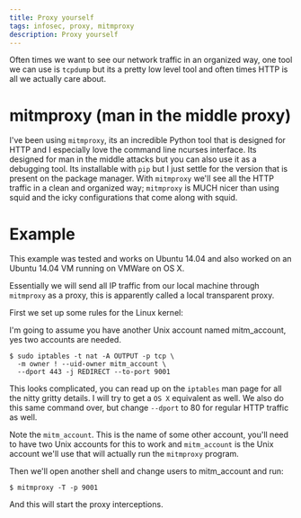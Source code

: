 ```yaml
---
title: Proxy yourself
tags: infosec, proxy, mitmproxy
description: Proxy yourself
---
```


Often times we want to see our network traffic in an organized way,
one tool we can use is `tcpdump` but its a pretty low level tool and
often times HTTP is all we actually care about. 

# mitmproxy (man in the middle proxy)

I've been using `mitmproxy`, its an incredible Python tool that is
designed for HTTP and I especially love the command line ncurses
interface. Its designed for man in the middle attacks but you can also
use it as a debugging tool. Its installable with `pip` but I just
settle for the version that is present on the package manager. With
`mitmproxy` we'll see all the HTTP traffic in a clean and organized
way; `mitmproxy` is MUCH nicer than using squid and the icky
configurations that come along with squid.

# Example

This example was tested and works on Ubuntu 14.04 and also worked on
an Ubuntu 14.04 VM running on VMWare on OS X.

Essentially we will send all IP traffic from our local machine through
`mitmproxy` as a proxy, this is apparently called a local transparent
proxy.

First we set up some rules for the Linux kernel:

I'm going to assume you have another Unix account named mitm\_account,
yes two accounts are needed.

```shell
$ sudo iptables -t nat -A OUTPUT -p tcp \
  -m owner ! --uid-owner mitm_account \
  --dport 443 -j REDIRECT --to-port 9001
```

This looks complicated, you can read up on the `iptables` man page for
all the nitty gritty details. I will try to get a `OS X` equivalent
as well. We also do this same command over, but change `--dport` to 80
for regular HTTP traffic as well.

Note the `mitm_account`. This is the name of some other account,
you'll need to have two Unix accounts for this to work and
`mitm_account` is the Unix account we'll use that will actually run
the `mitmproxy` program.

Then we'll open another shell and change users to mitm\_account and
run:

```shell
$ mitmproxy -T -p 9001
```

And this will start the proxy interceptions.
